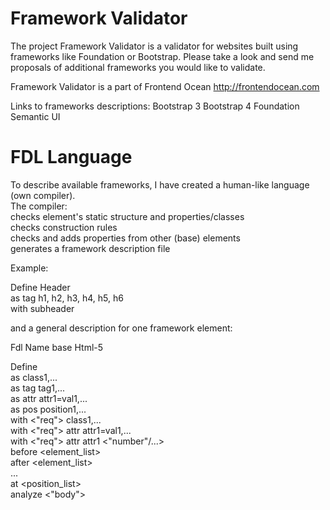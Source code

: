 # Framework Validator

The project
Framework Validator is a validator for websites built using frameworks like Foundation or Bootstrap. 
Please take a look and send me proposals of additional frameworks you would like to validate.

Framework Validator is a part of Frontend Ocean http://frontendocean.com

Links to frameworks descriptions:
Bootstrap 3
Bootstrap 4
Foundation
Semantic UI
  
# FDL Language  

To describe available frameworks, I have created a human-like language (own compiler).  
The compiler:  
 checks element's static structure and properties/classes  
 checks construction rules  
 checks and adds properties from other (base) elements  
 generates a framework description file  

Example:

Define Header  
as tag h1, h2, h3, h4, h5, h6  
with subheader  

and a general description for one framework element:

Fdl Name base Html-5  
  
Define <ElementName> <OptElementLabel>  
as class1,...  
as tag tag1,...  
as attr attr1=val1,...  
as pos position1,...  
with <"req"> class1,...  
with <"req"> attr attr1=val1,...  
with <"req"> attr attr1 <"number"/...>  
before <element_list>  
after <element_list>  
...  
at <position_list>  
analyze <"body">
